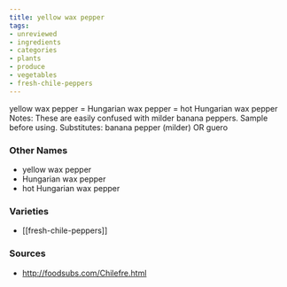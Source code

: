 ```yaml
---
title: yellow wax pepper
tags:
- unreviewed
- ingredients
- categories
- plants
- produce
- vegetables
- fresh-chile-peppers
---
```

yellow wax pepper = Hungarian wax pepper = hot Hungarian wax pepper Notes: These are easily confused with milder banana peppers. Sample before using. Substitutes: banana pepper (milder) OR guero

### Other Names

* yellow wax pepper
* Hungarian wax pepper
* hot Hungarian wax pepper

### Varieties

* [[fresh-chile-peppers]]

### Sources
* http://foodsubs.com/Chilefre.html
